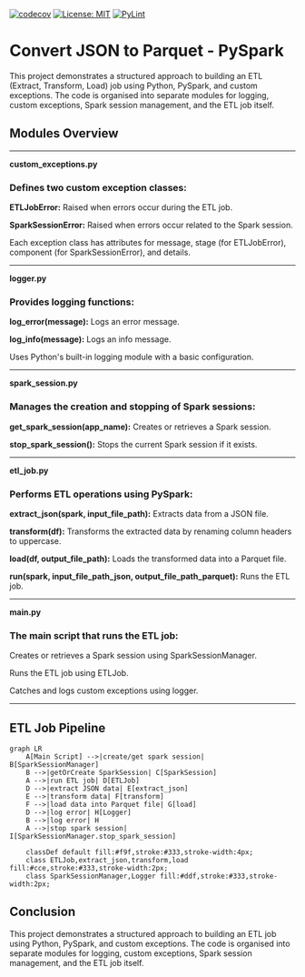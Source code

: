 [![codecov](https://codecov.io/gh/arturogonzalezm/convert_json_to_parquet/graph/badge.svg?token=6GBJPNE0BB)](https://codecov.io/gh/arturogonzalezm/convert_json_to_parquet)
[![License: MIT](https://img.shields.io/badge/License-MIT-purple.svg)](https://github.com/arturogonzalezm/convert_json_to_parquet/blob/master/LICENSE)
[![PyLint](https://github.com/arturogonzalezm/convert_json_to_parquet/actions/workflows/workflow.yml/badge.svg)](https://github.com/arturogonzalezm/convert_json_to_parquet/actions/workflows/pylint.yml)

# Convert JSON to Parquet - PySpark

This project demonstrates a structured approach to building an ETL (Extract, Transform, Load) job using Python, PySpark, and custom exceptions. 
The code is organised into separate modules for logging, custom exceptions, Spark session management, and the ETL job itself.

## Modules Overview

---
**custom_exceptions.py**


### Defines two custom exception classes:

**ETLJobError:** Raised when errors occur during the ETL job.

**SparkSessionError:** Raised when errors occur related to the Spark session.


Each exception class has attributes for message, stage (for ETLJobError), component (for SparkSessionError), and details.

---

**logger.py**

### Provides logging functions:

**log_error(message):** Logs an error message.

**log_info(message):** Logs an info message.


Uses Python's built-in logging module with a basic configuration.

---

**spark_session.py**

### Manages the creation and stopping of Spark sessions:

**get_spark_session(app_name):** Creates or retrieves a Spark session.

**stop_spark_session():** Stops the current Spark session if it exists.

---

**etl_job.py**

### Performs ETL operations using PySpark:

**extract_json(spark, input_file_path):** Extracts data from a JSON file.

**transform(df):** Transforms the extracted data by renaming column headers to uppercase.

**load(df, output_file_path):** Loads the transformed data into a Parquet file.

**run(spark, input_file_path_json, output_file_path_parquet):** Runs the ETL job.

---

**main.py**

### The main script that runs the ETL job:

Creates or retrieves a Spark session using SparkSessionManager.

Runs the ETL job using ETLJob.

Catches and logs custom exceptions using logger.

---

## ETL Job Pipeline

```mermaid
graph LR
    A[Main Script] -->|create/get spark session| B[SparkSessionManager]
    B -->|getOrCreate SparkSession| C[SparkSession]
    A -->|run ETL job| D[ETLJob]
    D -->|extract JSON data| E[extract_json]
    E -->|transform data| F[transform]
    F -->|load data into Parquet file| G[load]
    D -->|log error| H[Logger]
    B -->|log error| H
    A -->|stop spark session| I[SparkSessionManager.stop_spark_session]

    classDef default fill:#f9f,stroke:#333,stroke-width:4px;
    class ETLJob,extract_json,transform,load fill:#cce,stroke:#333,stroke-width:2px;
    class SparkSessionManager,Logger fill:#ddf,stroke:#333,stroke-width:2px;
```

## Conclusion

This project demonstrates a structured approach to building an ETL job using Python, PySpark, and custom exceptions. 
The code is organised into separate modules for logging, custom exceptions, Spark session management, and the ETL job itself.
